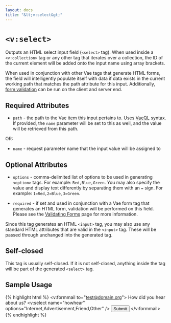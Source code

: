 ```yaml
---
layout: docs
title: "&lt;v:select&gt;"
---
```


# `<v:select>`

Outputs an HTML select input field (`<select>` tag). When used inside a
`<v:collection>` tag or any other tag that iterates over a collection,
the ID of the current element will be added onto the input name using
array brackets.

When used in conjunction with other Vae tags that generate HTML forms,
the field will intelligently populate itself with data if data exists in
the current working path that matches the path attribute for this input.
Additionally, [form validation](/vaeml_form_validation/) can be run on
the client and server end.

## Required Attributes

-   `path` - the path to the Vae item this input pertains to. Uses
    [VaeQL](/vaeql/) syntax. If provided, the `name` parameter will be
    set to this as well, and the value will be retrieved from this path.

OR:

-   `name` - request parameter name that the input value will be
    assigned to

## Optional Attributes

-   `options` - comma-delimited list of options to be used in generating
    `<option>` tags. For example: `Red,Blue,Green`. You may also specify
    the value and display text differently by separating them with an
    `=` sign. For example: `1=Red,2=Blue,3=Green`.

-   `required` - if set and used in conjunction with a Vae form tag that
    generates an HTML form, validation will be performed on this field.
    Please see the [Validating Forms](/vaeml_form_validation/) page for
    more information.

Since this tag generates an HTML `<input>` tag, you may also use any
standard HTML attributes that are valid in the `<input>` tag. These will
be passed through unchanged into the generated tag.

## Self-closed

This tag is usually self-closed. If it is not self-closed, anything
inside the tag will be part of the generated `<select>` tag.

## Sample Usage

{% highlight html %}
<v:formmail to="test@domain.org">
  How did you hear about us?
  <v:select name="howhear" options="Internet,Advertisement,Friend,Other" />
  <input type="submit" />
</v:formmail>
{% endhighlight %}
